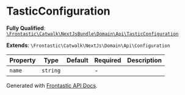 #  TasticConfiguration

**Fully Qualified**: [`\Frontastic\Catwalk\NextJsBundle\Domain\Api\TasticConfiguration`](../../../../../src/php/NextJsBundle/Domain/Api/TasticConfiguration.php)

**Extends**: `\Frontastic\Catwalk\NextJs\Domain\Api\Configuration`

Property|Type|Default|Required|Description
--------|----|-------|--------|-----------
`name` | `string` |  | - | 

Generated with [Frontastic API Docs](https://github.com/FrontasticGmbH/apidocs).
